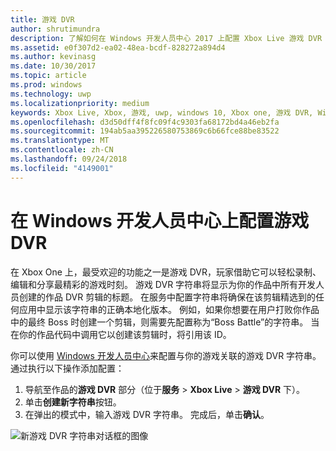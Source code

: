 ```yaml
---
title: 游戏 DVR
author: shrutimundra
description: 了解如何在 Windows 开发人员中心 2017 上配置 Xbox Live 游戏 DVR 字符串
ms.assetid: e0f307d2-ea02-48ea-bcdf-828272a894d4
ms.author: kevinasg
ms.date: 10/30/2017
ms.topic: article
ms.prod: windows
ms.technology: uwp
ms.localizationpriority: medium
keywords: Xbox Live, Xbox, 游戏, uwp, windows 10, Xbox one, 游戏 DVR, Windows 开发人员中心
ms.openlocfilehash: d3d50dff4f8fc09f4c9303fa68172bd4a46eb2fa
ms.sourcegitcommit: 194ab5aa395226580753869c6b66fce88be83522
ms.translationtype: MT
ms.contentlocale: zh-CN
ms.lasthandoff: 09/24/2018
ms.locfileid: "4149001"
---
```

# <a name="configuring-game-dvr-on-windows-dev-center"></a>在 Windows 开发人员中心上配置游戏 DVR

在 Xbox One 上，最受欢迎的功能之一是游戏 DVR，玩家借助它可以轻松录制、编辑和分享最精彩的游戏时刻。 游戏 DVR 字符串将显示为你的作品中所有开发人员创建的作品 DVR 剪辑的标题。 在服务中配置字符串将确保在该剪辑精选到的任何应用中显示该字符串的正确本地化版本。 例如，如果你想要在用户打败你作品中的最终 Boss 时创建一个剪辑，则需要先配置称为“Boss Battle”的字符串。 当在你的作品代码中调用它以创建该剪辑时，将引用该 ID。

你可以使用 [Windows 开发人员中心](https://developer.microsoft.com/dashboard)来配置与你的游戏关联的游戏 DVR 字符串。 通过执行以下操作添加配置：

1. 导航至作品的**游戏 DVR** 部分（位于**服务** > **Xbox Live** > **游戏 DVR** 下）。
2. 单击**创建新字符串**按钮。
3. 在弹出的模式中，输入游戏 DVR 字符串。 完成后，单击**确认**。

![新游戏 DVR 字符串对话框的图像](../../images/dev-center/game-dvr/game-dvr-1.png)
